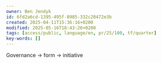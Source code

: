 ```yaml
---
owner: Ben Jendyk
id: 6fd2a6cd-1395-495f-8985-332c20472e3b
created: 2025-04-11T15:36:16+0200
modified: 2025-05-16T18:43:26+0200
tags: [access/public, language/en, pr/25/100, tf/quarter]
key-words: []
---
```


Governance -> form -> initiative 